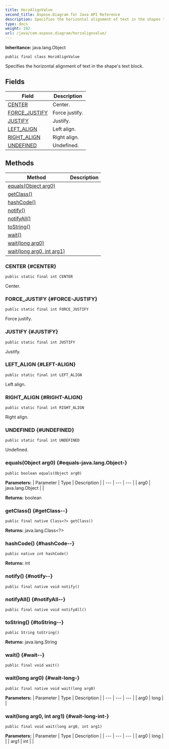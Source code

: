 ```yaml
---
title: HorzAlignValue
second_title: Aspose.Diagram for Java API Reference
description: Specifies the horizontal alignment of text in the shapes text block.
type: docs
weight: 192
url: /java/com.aspose.diagram/horzalignvalue/
---
```


**Inheritance:**
java.lang.Object
```
public final class HorzAlignValue
```

Specifies the horizontal alignment of text in the shape's text block.
## Fields

| Field | Description |
| --- | --- |
| [CENTER](#CENTER) | Center. |
| [FORCE_JUSTIFY](#FORCE-JUSTIFY) | Force justify. |
| [JUSTIFY](#JUSTIFY) | Justify. |
| [LEFT_ALIGN](#LEFT-ALIGN) | Left align. |
| [RIGHT_ALIGN](#RIGHT-ALIGN) | Right align. |
| [UNDEFINED](#UNDEFINED) | Undefined. |
## Methods

| Method | Description |
| --- | --- |
| [equals(Object arg0)](#equals-java.lang.Object-) |  |
| [getClass()](#getClass--) |  |
| [hashCode()](#hashCode--) |  |
| [notify()](#notify--) |  |
| [notifyAll()](#notifyAll--) |  |
| [toString()](#toString--) |  |
| [wait()](#wait--) |  |
| [wait(long arg0)](#wait-long-) |  |
| [wait(long arg0, int arg1)](#wait-long-int-) |  |
### CENTER {#CENTER}
```
public static final int CENTER
```


Center.

### FORCE_JUSTIFY {#FORCE-JUSTIFY}
```
public static final int FORCE_JUSTIFY
```


Force justify.

### JUSTIFY {#JUSTIFY}
```
public static final int JUSTIFY
```


Justify.

### LEFT_ALIGN {#LEFT-ALIGN}
```
public static final int LEFT_ALIGN
```


Left align.

### RIGHT_ALIGN {#RIGHT-ALIGN}
```
public static final int RIGHT_ALIGN
```


Right align.

### UNDEFINED {#UNDEFINED}
```
public static final int UNDEFINED
```


Undefined.

### equals(Object arg0) {#equals-java.lang.Object-}
```
public boolean equals(Object arg0)
```




**Parameters:**
| Parameter | Type | Description |
| --- | --- | --- |
| arg0 | java.lang.Object |  |

**Returns:**
boolean
### getClass() {#getClass--}
```
public final native Class<?> getClass()
```




**Returns:**
java.lang.Class<?>
### hashCode() {#hashCode--}
```
public native int hashCode()
```




**Returns:**
int
### notify() {#notify--}
```
public final native void notify()
```




### notifyAll() {#notifyAll--}
```
public final native void notifyAll()
```




### toString() {#toString--}
```
public String toString()
```




**Returns:**
java.lang.String
### wait() {#wait--}
```
public final void wait()
```




### wait(long arg0) {#wait-long-}
```
public final native void wait(long arg0)
```




**Parameters:**
| Parameter | Type | Description |
| --- | --- | --- |
| arg0 | long |  |

### wait(long arg0, int arg1) {#wait-long-int-}
```
public final void wait(long arg0, int arg1)
```




**Parameters:**
| Parameter | Type | Description |
| --- | --- | --- |
| arg0 | long |  |
| arg1 | int |  |

